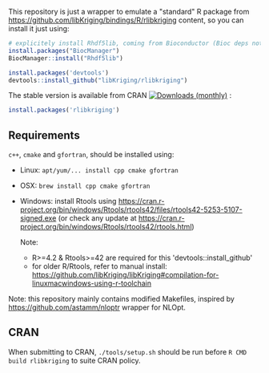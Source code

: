 This repository is just a wrapper to emulate a "standard" R package
from https://github.com/libKriging/bindings/R/rlibkriging content,
so you can install it just using:

```r
# explicitely install Rhdf5lib, coming from Bioconductor (Bioc deps not supported by devtools::install_github)
install.packages("BiocManager")
BiocManager::install("Rhdf5lib")

install.packages('devtools')
devtools::install_github("libKriging/rlibkriging")
```

The stable version is available from CRAN [![Downloads
(monthly)](https://cranlogs.r-pkg.org/badges/rlibkriging)](https://cran.r-project.org/package=rlibkriging) :

```r
install.packages('rlibkriging')
```


## Requirements

`c++`, `cmake` and `gfortran`, should be installed using:

* Linux: `apt/yum/... install cpp cmake gfortran`

* OSX: `brew install cpp cmake gfortran`

* Windows: install Rtools
  using https://cran.r-project.org/bin/windows/Rtools/rtools42/files/rtools42-5253-5107-signed.exe (or check any update at https://cran.r-project.org/bin/windows/Rtools/rtools42/rtools.html)

  Note:
    * R>=4.2 & Rtools>=42 are required for this 'devtools::install_github'
    * for older R/Rtools, refer to manual
      install: https://github.com/libKriging/libKriging#compilation-for-linuxmacwindows-using-r-toolchain

Note: this repository mainly contains modified Makefiles, inspired by https://github.com/astamm/nloptr wrapper for
NLOpt.

## CRAN

When submitting to CRAN, `./tools/setup.sh` should be run before `R CMD build rlibkriging` to suite CRAN policy.
